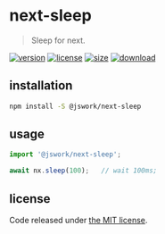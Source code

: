 # next-sleep
> Sleep for next.

[![version][version-image]][version-url]
[![license][license-image]][license-url]
[![size][size-image]][size-url]
[![download][download-image]][download-url]

## installation
```bash
npm install -S @jswork/next-sleep
```

## usage
```js
import '@jswork/next-sleep';

await nx.sleep(100);   // wait 100ms;
```

## license
Code released under [the MIT license](https://github.com/afeiship/next-sleep/blob/master/LICENSE.txt).

[version-image]: https://img.shields.io/npm/v/@jswork/next-sleep
[version-url]: https://npmjs.org/package/@jswork/next-sleep

[license-image]: https://img.shields.io/npm/l/@jswork/next-sleep
[license-url]: https://github.com/afeiship/next-sleep/blob/master/LICENSE.txt

[size-image]: https://img.shields.io/bundlephobia/minzip/@jswork/next-sleep
[size-url]: https://github.com/afeiship/next-sleep/blob/master/dist/next-sleep.min.js

[download-image]: https://img.shields.io/npm/dm/@jswork/next-sleep
[download-url]: https://www.npmjs.com/package/@jswork/next-sleep
